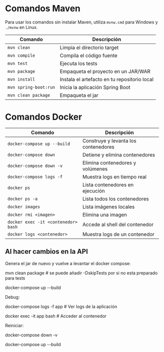 # Comandos Maven

Para usar los comandos sin instalar Maven, utiliza `mvnw.cmd` para Windows y `./mvnw` en Linux.

| Comando                  | Descripción                                      |
|--------------------------|--------------------------------------------------|
| `mvn clean`              | Limpia el directorio target                      |
| `mvn compile`            | Compila el código fuente                         |
| `mvn test`               | Ejecuta los tests                                |
| `mvn package`            | Empaqueta el proyecto en un JAR/WAR              |
| `mvn install`            | Instala el artefacto en tu repositorio local     |
| `mvn spring-boot:run`    | Inicia la aplicación Spring Boot                 |
| `mvn clean package`      | Empaqueta el jar                                 |

# Comandos Docker

| Comando                                   | Descripción                                 |
|--------------------------------------------|---------------------------------------------|
| `docker-compose up --build`                | Construye y levanta los contenedores        |
| `docker-compose down`                      | Detiene y elimina contenedores              |
| `docker-compose down -v`                   | Elimina contenedores y volúmenes            |
| `docker-compose logs -f`                   | Muestra logs en tiempo real                 |
| `docker ps`                                | Lista contenedores en ejecución             |
| `docker ps -a`                             | Lista todos los contenedores                |
| `docker images`                            | Lista imágenes locales                      |
| `docker rmi <imagen>`                      | Elimina una imagen                          |
| `docker exec -it <contenedor> bash`        | Accede al shell del contenedor              |
| `docker logs <contenedor>`                 | Muestra logs de un contenedor               |

## Al hacer cambios en la API

Genera el jar de nuevo y vuelve a levantar el docker compose:

mvn clean package # se puede añadir -DskipTests por si no esta preparado para tests

docker-compose up --build

Debug:

docker-compose logs -f app  # Ver logs de la aplicación

docker exec -it app bash    # Acceder al contenedor


Reiniciar:

docker-compose down -v

docker-compose up --build 
